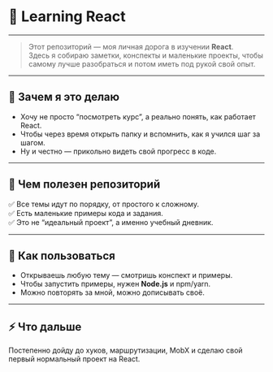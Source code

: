# 📘 Learning React

---

> Этот репозиторий — моя личная дорога в изучении **React**.  
> Здесь я собираю заметки, конспекты и маленькие проекты, чтобы самому лучше разобраться и потом иметь под рукой свой опыт.

---

## 🎯 Зачем я это делаю

- Хочу не просто “посмотреть курс”, а реально понять, как работает React.
- Чтобы через время открыть папку и вспомнить, как я учился шаг за шагом.
- Ну и честно — прикольно видеть свой прогресс в коде.

---

## 🚀 Чем полезен репозиторий

✅ Все темы идут по порядку, от простого к сложному.  
✅ Есть маленькие примеры кода и задания.  
✅ Это не “идеальный проект”, а именно учебный дневник.

---

## 📌 Как пользоваться

- Открываешь любую тему — смотришь конспект и примеры.
- Чтобы запустить примеры, нужен **Node.js** и npm/yarn.
- Можно повторять за мной, можно дописывать своё.

---

## ⚡ Что дальше

Постепенно дойду до хуков, маршрутизации, MobX и сделаю свой первый нормальный проект на React.
